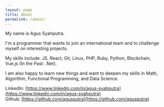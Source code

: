 ```yaml
---
layout: page
title: About
permalink: /about/
---
```


My name is Agus Syahputra.

I'm a programmer that wants to join an international team and to challenge myself on interesting projects.

My skills include: JS, React, Git, Linux, PHP, Ruby, Python, Blockchain, Vue.js (In the Past: .Net).

I am also happy to learn new things and want to deepen my skills in Math, Algorithm, Functional Programming, and Data Science. 

LinkedIn: [https://www.linkedin.com/in/agus-syahputra](https://www.linkedin.com/in/agus-syahputra)
<br>
Github: [https://github.com/agusputra](https://github.com/agusputra)
